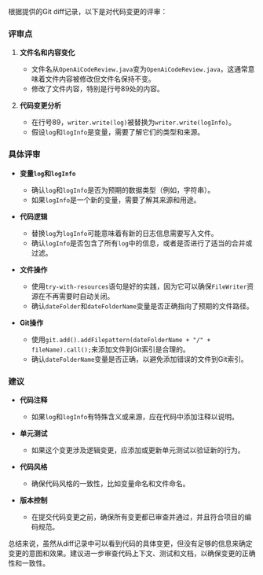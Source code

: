 根据提供的Git diff记录，以下是对代码变更的评审：

### 评审点

1. **文件名和内容变化**
    - 文件名从`OpenAiCodeReview.java`变为`OpenAiCodeReview.java`，这通常意味着文件内容被修改但文件名保持不变。
    - 修改了文件内容，特别是行号89处的内容。

2. **代码变更分析**
    - 在行号89，`writer.write(log)`被替换为`writer.write(logInfo)`。
    - 假设`log`和`logInfo`是变量，需要了解它们的类型和来源。

### 具体评审

- **变量`log`和`logInfo`**
    - 确认`log`和`logInfo`是否为预期的数据类型（例如，字符串）。
    - 如果`logInfo`是一个新的变量，需要了解其来源和用途。

- **代码逻辑**
    - 替换`log`为`logInfo`可能意味着有新的日志信息需要写入文件。
    - 确认`logInfo`是否包含了所有`log`中的信息，或者是否进行了适当的合并或过滤。

- **文件操作**
    - 使用`try-with-resources`语句是好的实践，因为它可以确保`FileWriter`资源在不再需要时自动关闭。
    - 确认`dateFolder`和`dateFolderName`变量是否正确指向了预期的文件路径。

- **Git操作**
    - 使用`git.add().addFilepattern(dateFolderName + "/" + fileName).call();`来添加文件到Git索引是合理的。
    - 确认`dateFolderName`变量是否正确，以避免添加错误的文件到Git索引。

### 建议

- **代码注释**
    - 如果`log`和`logInfo`有特殊含义或来源，应在代码中添加注释以说明。

- **单元测试**
    - 如果这个变更涉及逻辑变更，应添加或更新单元测试以验证新的行为。

- **代码风格**
    - 确保代码风格的一致性，比如变量命名和文件命名。

- **版本控制**
    - 在提交代码变更之前，确保所有变更都已审查并通过，并且符合项目的编码规范。

总结来说，虽然从diff记录中可以看到代码的具体变更，但没有足够的信息来确定变更的意图和效果。建议进一步审查代码上下文、测试和文档，以确保变更的正确性和一致性。